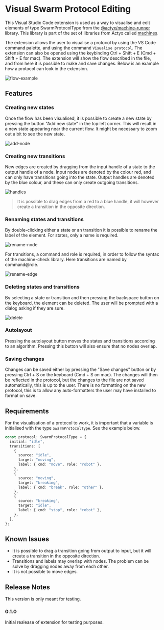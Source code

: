 # Visual Swarm Protocol Editing

This Visual Studio Code extension is used as a way to visualise and edit elements of type SwarmProtocolType from the [@actyx/machine-runner](https://github.com/Actyx/machines/tree/master/machine-runner) library. This library is part of the set of libraries from Actyx called [machines](https://github.com/Actyx/machines).

The extension allows the user to visualise a protocol by using the VS Code command palette, and using the command `Visualise protocol`. The extension can also be opened using the keybinding Ctrl + Shift + E (Cmd + Shift + E for mac). The extension will show the flow described in the file, and from here it is possible to make and save changes. Below is an example how a protocol can look in the extension.

![flow-example](feature-images/flow-example.png)

## Features

### Creating new states

Once the flow has been visualised, it is possible to create a new state by pressing the button "Add new state" in the top left corner. This will result in a new state appearing near the current flow. It might be necessary to zoom out a bit to see the new state.

![add-node](feature-images/new-node.png)

### Creating new transitions

New edges are created by dragging from the input handle of a state to the output handle of a node. Input nodes are denoted by the colour red, and can only have transitions going into the state. Output handles are denoted by the blue colour, and these can only create outgoing transitions.

![handles](feature-images/handles.png)

> It is possible to drag edges from a red to a blue handle, it will however create a transition in the opposite direction.

### Renaming states and transitions

By double-clicking either a state or an transition it is possible to rename the label of the element. For states, only a name is required.

![rename-node](feature-images/rename-node.png)

For transitions, a command and role is required, in order to follow the syntax of the machine-check library. Here transitions are named by command@role.

![rename-edge](feature-images/rename-edge.png)

### Deleting states and transitions

By selecting a state or transition and then pressing the backspace button on the keyboard, the element can be deleted. The user will be prompted with a dialog asking if they are sure.

![delete](feature-images/delete.png)

### Autolayout

Pressing the autolayout button moves the states and transitions according to an algorithm. Pressing this button will also ensure that no nodes overlap.

### Saving changes

Changes can be saved either by pressing the "Save changes" button or by pressing Ctrl + S on the keyboard (Cmd + S on mac). The changes will then be reflected in the protocol, but the changes to the file are not saved automatically, this is up to the user. There is no formatting on the new protocol, this is to allow any auto-formatters the user may have installed to format on save.

## Requirements

For the visualisation of a protocol to work, it is important that a variable is initialised with the type `SwarmProtocolType`. See the example below.

```typescript
const protocol: SwarmProtocolType = {
  initial: "idle",
  transitions: [
    {
      source: "idle",
      target: "moving",
      label: { cmd: "move", role: "robot" },
    },
    {
      source: "moving",
      target: "breaking",
      label: { cmd: "break", role: "other" },
    },
    {
      source: "breaking",
      target: "idle",
      label: { cmd: "stop", role: "robot" },
    },
  ],
};
```

## Known Issues

- It is possible to drag a transition going from output to input, but it will create a transition in the opposite direction.
- Transitions and labels may overlap with nodes. The problem can be solve by dragging nodes away from each other.
- It is not possible to move edges.

## Release Notes

This version is only meant for testing.

### 0.1.0

Initial realease of extension for testing purposes.

